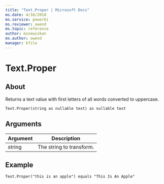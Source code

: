 ```yaml
---
title: "Text.Proper | Microsoft Docs"
ms.date: 4/16/2018
ms.service: powerbi
ms.reviewer: owend
ms.topic: reference
author: minewiskan
ms.author: owend
manager: kfile
---
```

# Text.Proper

  
## About  
Returns a text value with first letters of all words converted to uppercase.  
  
```  
Text.Proper(string as nullable text) as nullable text  
```  
  
## Arguments  
  
|Argument|Description|  
|------------|---------------|  
|string|The string to transform.|  
  
## Example  
  
```  
Text.Proper("this is an apple") equals "This Is An Apple"  
```  
